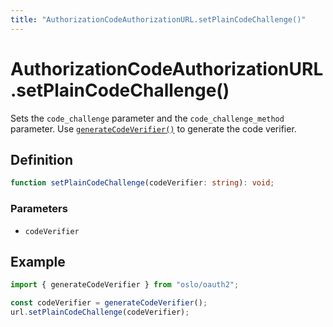 ```yaml
---
title: "AuthorizationCodeAuthorizationURL.setPlainCodeChallenge()"
---
```


# AuthorizationCodeAuthorizationURL.setPlainCodeChallenge()

Sets the `code_challenge` parameter and the `code_challenge_method` parameter. Use [`generateCodeVerifier()`](/reference/main/generateCodeVerifier) to generate the code verifier.

## Definition

```ts
function setPlainCodeChallenge(codeVerifier: string): void;
```

### Parameters

- `codeVerifier`

## Example

```ts
import { generateCodeVerifier } from "oslo/oauth2";

const codeVerifier = generateCodeVerifier();
url.setPlainCodeChallenge(codeVerifier);
```
